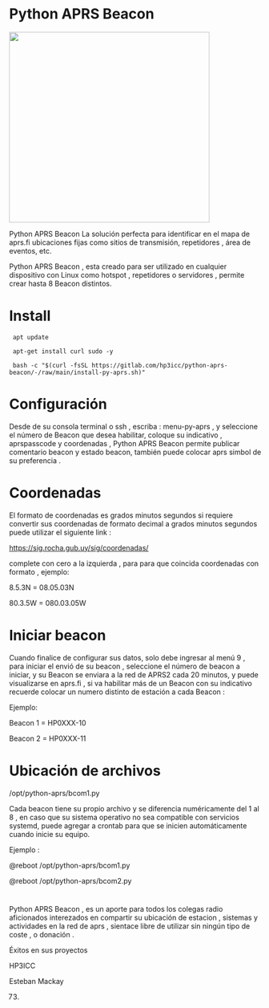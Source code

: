# Python APRS Beacon

<img src="https://gitlab.com/hp3icc/python-aprs-beacon/-/raw/main/python-aprs.jpg" width="400" height="380">


Python APRS Beacon
La solución perfecta para identificar en el mapa de aprs.fi ubicaciones fijas como sitios de transmisión, repetidores , área de eventos, etc.

Python APRS Beacon , esta creado para ser utilizado en cualquier dispositivo con Linux como hotspot , repetidores o servidores , permite crear hasta 8 Beacon distintos.

# Install
   
```
 apt update 

 apt-get install curl sudo -y
 
 bash -c "$(curl -fsSL https://gitlab.com/hp3icc/python-aprs-beacon/-/raw/main/install-py-aprs.sh)"

```
# Configuración 

Desde de su consola terminal o ssh , escriba : menu-py-aprs , y  seleccione el número de Beacon que desea habilitar, coloque su indicativo , aprspasscode y coordenadas , Python APRS Beacon permite publicar comentario beacon y estado beacon, también puede colocar aprs simbol de su preferencia .

# Coordenadas 

El formato de coordenadas es grados minutos segundos si requiere convertir sus coordenadas de formato decimal a grados minutos segundos puede utilizar el siguiente link : 

https://sig.rocha.gub.uy/sig/coordenadas/

complete con cero a la izquierda , para para que coincida coordenadas con formato , ejemplo:

 8.5.3N  =  08.05.03N

 80.3.5W  =  080.03.05W


# Iniciar beacon 

Cuando finalice de configurar sus datos, solo debe ingresar al menú 9 , para iniciar el envió de su beacon , seleccione el número de beacon a iniciar, y su Beacon se enviara a la red de APRS2 cada 20 minutos, y puede visualizarse en aprs.fi ,  si va habilitar más de un Beacon con su indicativo recuerde colocar un numero distinto de estación a cada Beacon : 

Ejemplo:

   Beacon 1 = HP0XXX-10

   Beacon 2 = HP0XXX-11


#

# Ubicación de archivos 

/opt/python-aprs/bcom1.py

Cada beacon tiene su propio archivo y se diferencia numéricamente del 1 al 8 , en caso que su sistema operativo no sea compatible con servicios systemd, puede agregar a crontab para que se inicien automáticamente cuando inicie su equipo.

Ejemplo : 

@reboot /opt/python-aprs/bcom1.py

@reboot /opt/python-aprs/bcom2.py


#

Python APRS Beacon , es un aporte para todos los colegas radio aficionados interezados en compartir su ubicación de estacion , sistemas y actividades en la red de aprs , sientace libre de utilizar sin ningún tipo de coste , o donación .

Éxitos en sus proyectos 

HP3ICC

Esteban Mackay 

73.

